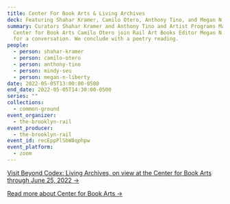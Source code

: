 ```yaml
---
title: Center For Book Arts & Living Archives
deck: Featuring Shahar Kramer, Camilo Otero, Anthony Tino, and Megan N. Liberty
summary: Curators Shahar Kramer and Anthony Tino and Artist Programs Manager at
  Center for Book Arts Camilo Otero join Rail Art Books Editor Megan N. Liberty
  for a conversation. We conclude with a poetry reading.
people:
  - person: shahar-kramer
  - person: camilo-otero
  - person: anthony-tino
  - person: mindy-seu
  - person: megan-n-liberty
date: 2022-05-05T13:00:00-0500
end_date: 2022-05-05T14:30:00-0500
series: ""
collections:
  - common-ground
event_organizer:
  - the-brooklyn-rail
event_producer:
  - the-brooklyn-rail
event_id: recEppPlSbW8qphpw
event_platform:
  - zoom
---
```

[Visit Beyond Codex: Living Archives, on view at the Center for Book Arts through June 25, 2022 →](https://centerforbookarts.org/beyond-codex-exhibition)

[](https://centerforbookarts.org/beyond-codex-exhibition)[Read more about Center for Book Arts →](https://centerforbookarts.org/about)